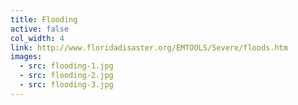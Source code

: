 ```yaml
---
title: Flooding
active: false
col_width: 4
link: http://www.floridadisaster.org/EMTOOLS/Severe/floods.htm
images:
  - src: flooding-1.jpg
  - src: flooding-2.jpg
  - src: flooding-3.jpg
---
```

